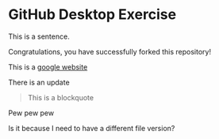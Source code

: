 # GitHub Desktop Exercise

This is a sentence.

Congratulations, you have successfully forked this repository!

This is a [google website](https://www.google.com)

There is an update

> This is a blockquote

Pew pew pew

Is it because I need to have a different file version?